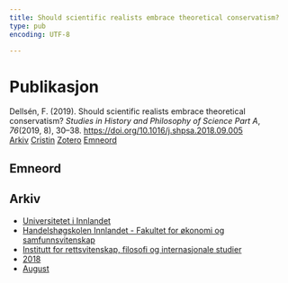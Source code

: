 ```yaml
---
title: Should scientific realists embrace theoretical conservatism?
type: pub
encoding: UTF-8

---
```

<h1>Publikasjon</h1>
<article id="csl-bib-container-9Y9FIDUK" class="csl-bib-container">
  <div class="csl-bib-body"> <div class="csl-entry">Dellsén, F. (2019). Should scientific realists embrace theoretical conservatism? <i>Studies in History and Philosophy of Science Part A</i>, <i>76</i>(2019, 8), 30–38. <a href="https://doi.org/10.1016/j.shpsa.2018.09.005">https://doi.org/10.1016/j.shpsa.2018.09.005</a></div> </div>
  <div class="csl-bib-buttons">
    <a href="#taxonomy-article-9Y9FIDUK" alt="archive" class="csl-bib-button">Arkiv</a>
    <a href="https://app.cristin.no/results/show.jsf?id=1602110" alt="Cristin" class="csl-bib-button">Cristin</a>
    <a href="http://zotero.org/groups/5881554/items/9Y9FIDUK" alt="Zotero" class="csl-bib-button">Zotero</a>
    <a href="#keywords-article-9Y9FIDUK" alt="keywords" class="csl-bib-button">Emneord</a>
  </div>
  <div id="csl-bib-meta-container-9Y9FIDUK"></div>
</article>
<div id="csl-bib-meta-9Y9FIDUK" class="csl-bib-meta">
  <article id="keywords-article-9Y9FIDUK" class="keywords-article">
    <h1>Emneord</h1>
    
  </article>
  <article id="taxonomy-article-9Y9FIDUK" class="taxonomy-article">
    <h1>Arkiv</h1>
    <ul>
      <li><a href="{{< params subfolder >}}nn/archive/?key=3DCRN523">Universitetet i Innlandet</a></li>
      <li><a href="{{< params subfolder >}}nn/archive/?key=DU8Q9LN9">Handelshøgskolen Innlandet - Fakultet for økonomi og samfunnsvitenskap</a></li>
      <li><a href="{{< params subfolder >}}nn/archive/?key=ITYAG68H">Institutt for rettsvitenskap, filosofi og internasjonale studier</a></li>
      <li><a href="{{< params subfolder >}}nn/archive/?key=U76UGHNS">2018</a></li>
      <li><a href="{{< params subfolder >}}nn/archive/?key=H3RENF6U">August</a></li>
    </ul>
  </article>
</div>
